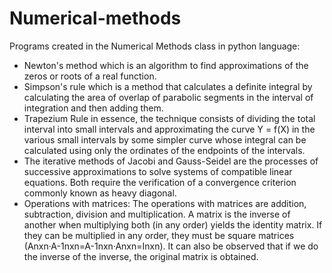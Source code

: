 # Numerical-methods
Programs created in the Numerical Methods class in python language:
- Newton's method which is an algorithm to find approximations of the zeros or roots of a real function.
- Simpson's rule which is a method that calculates a definite integral by calculating the area of overlap of parabolic segments in the interval of integration and then adding them.
- Trapezium Rule in essence, the technique consists of dividing the total interval into small intervals and approximating the curve Y = f(X) in the various small intervals by some simpler curve whose integral can be calculated using only the ordinates of the endpoints of the intervals.
- The iterative methods of Jacobi and Gauss-Seidel are the processes of successive approximations to solve systems of compatible linear equations. Both require the verification of a convergence criterion commonly known as heavy diagonal.
- Operations with matrices: The operations with matrices are addition, subtraction, division and multiplication. A matrix is the inverse of another when multiplying both (in any order) yields the identity matrix. If they can be multiplied in any order, they must be square matrices (Anxn·A-1nxn=A-1nxn·Anxn=Inxn). It can also be observed that if we do the inverse of the inverse, the original matrix is obtained.
